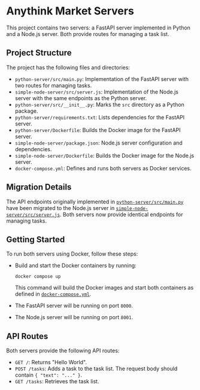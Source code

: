 # Anythink Market Servers

This project contains two servers: a FastAPI server implemented in Python and a Node.js server. Both provide routes for managing a task list.

## Project Structure

The project has the following files and directories:

- `python-server/src/main.py`: Implementation of the FastAPI server with two routes for managing tasks.
- `simple-node-server/src/server.js`: Implementation of the Node.js server with the same endpoints as the Python server.
- `python-server/src/__init__.py`: Marks the `src` directory as a Python package.
- `python-server/requirements.txt`: Lists dependencies for the FastAPI server.
- `python-server/Dockerfile`: Builds the Docker image for the FastAPI server.
- `simple-node-server/package.json`: Node.js server configuration and dependencies.
- `simple-node-server/Dockerfile`: Builds the Docker image for the Node.js server.
- `docker-compose.yml`: Defines and runs both servers as Docker services.

## Migration Details

The API endpoints originally implemented in [`python-server/src/main.py`](python-server/src/main.py) have been migrated to the Node.js server in [`simple-node-server/src/server.js`](simple-node-server/src/server.js). Both servers now provide identical endpoints for managing tasks.

## Getting Started

To run both servers using Docker, follow these steps:

- Build and start the Docker containers by running:

  ```shell
  docker compose up
  ```

  This command will build the Docker images and start both containers as defined in [`docker-compose.yml`](docker-compose.yml).

- The FastAPI server will be running on port `8000`.
- The Node.js server will be running on port `8001`.

## API Routes

Both servers provide the following API routes:

- `GET /`: Returns "Hello World".
- `POST /tasks`: Adds a task to the task list. The request body should contain `{ "text": "..." }`.
- `GET /tasks`: Retrieves the task list.
